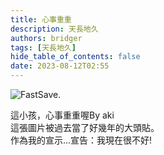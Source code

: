 ```yaml
---
title: 心事重重
description: 天長地久
authors: bridger
tags: [天長地久]
hide_table_of_contents: false
date: 2023-08-12T02:55
---
```

![FastSave.](https://e.brid.pw/i/2023/08/12/o1r36r.webp)
<!-- truncate -->
這小孩，心事重重喔By aki  
這張圖片被過去當了好幾年的大頭貼。  
作為我的宣示...宣告：我現在很不好!  